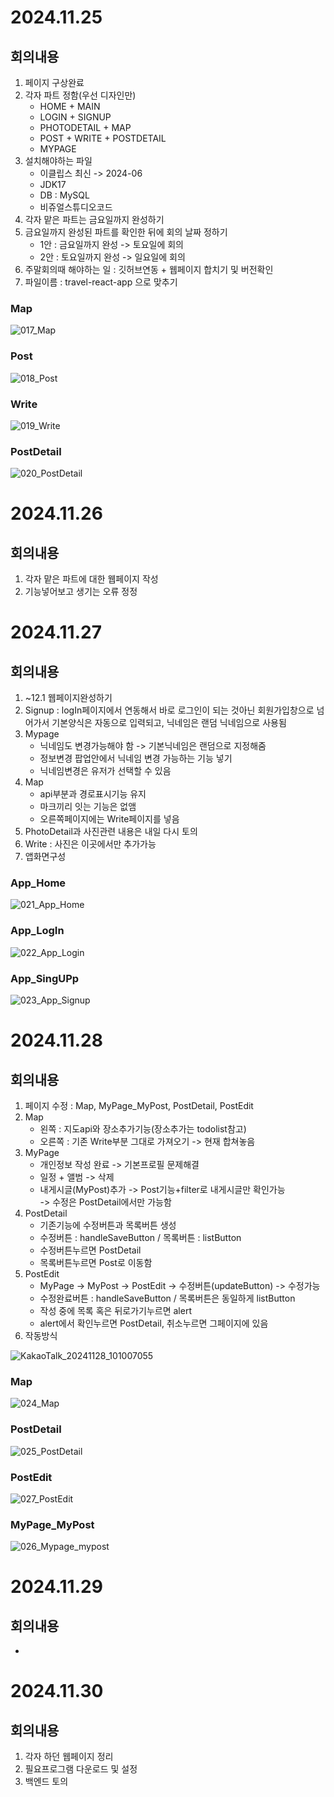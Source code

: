 # 2024.11.25
## 회의내용

1. 페이지 구상완료
2. 각자 파트 정함(우선 디자인만)
    - HOME + MAIN
    - LOGIN + SIGNUP
    - PHOTODETAIL + MAP
    - POST + WRITE + POSTDETAIL
    - MYPAGE
3. 설치해야하는 파일
    - 이클립스 최신 -> 2024-06
    - JDK17 
    - DB : MySQL
    - 비쥬얼스튜디오코드
4. 각자 맡은 파트는 금요일까지 완성하기
5. 금요일까지 완성된 파트를 확인한 뒤에 회의 날짜 정하기
    - 1안 : 금요일까지 완성 -> 토요일에 회의
    - 2안 : 토요일까지 완성 -> 일요일에 회의
6. 주말회의때 해야하는 일 : 깃허브연동 + 웹페이지 합치기 및 버전확인
7. 파일이름 : travel-react-app 으로 맞추기

### Map

![017_Map](https://github.com/user-attachments/assets/9d0db66f-7abe-472a-a2a7-3dc70b5f1664)

### Post

![018_Post](https://github.com/user-attachments/assets/422a2e89-d43c-4d7b-a026-c4bfcaf3d768)

### Write

![019_Write](https://github.com/user-attachments/assets/a12f4156-2707-4fe7-b98f-26aeadd65e41)

### PostDetail

![020_PostDetail](https://github.com/user-attachments/assets/58c3ec86-1b9f-47c7-8406-5624cabde4df)

# 2024.11.26
## 회의내용

1. 각자 맡은 파트에 대한 웹페이지 작성
2. 기능넣어보고 생기는 오류 정정

# 2024.11.27
## 회의내용

1. ~12.1 웹페이지완성하기
2. Signup : logIn페이지에서 연동해서 바로 로그인이 되는 것아닌 회원가입창으로 넘어가서 기본양식은 자동으로 입력되고, 닉네임은 랜덤 닉네임으로 사용됨
3. Mypage
    - 닉네임도 변경가능해야 함 -> 기본닉네임은 랜덤으로 지정해줌
    - 정보변경 팝업안에서 닉네임 변경 가능하는 기능 넣기
    - 닉네임변경은 유저가 선택할 수 있음
4. Map
    - api부분과 경로표시기능 유지
    - 마크끼리 잇는 기능은 없앰
    - 오른쪽페이지에는 Write페이지를 넣음
5. PhotoDetail과 사진관련 내용은 내일 다시 토의
6. Write : 사진은 이곳에서만 추가가능
7. 앱화면구성

### App_Home

![021_App_Home](https://github.com/user-attachments/assets/5c0016ef-7f2b-47b0-ad8a-303b4b1019a1)

### App_LogIn

![022_App_Login](https://github.com/user-attachments/assets/4c361e52-d393-401a-8268-0fa219e95d82)

### App_SingUPp

![023_App_Signup](https://github.com/user-attachments/assets/add3ad2f-3199-465d-8fdc-2fc258463801)


# 2024.11.28
## 회의내용

1. 페이지 수정 : Map, MyPage_MyPost, PostDetail, PostEdit
2. Map
    - 왼쪽 : 지도api와 장소추가기능(장소추가는 todolist참고)
    - 오른쪽 : 기존 Write부분 그대로 가져오기 -> 현재 합쳐놓음
3. MyPage
    - 개인정보 작성 완료 -> 기본프로필 문제해결
    - 일정 + 앨범 -> 삭제
    - 내게시글(MyPost)추가 -> Post기능+filter로 내게시글만 확인가능
    <br>-> 수정은 PostDetail에서만 가능함
4. PostDetail
    - 기존기능에 수정버튼과 목록버튼 생성
    - 수정버튼 :  handleSaveButton / 목록버튼 : listButton
    - 수정버튼누르면 PostDetail
    - 목록버튼누르면 Post로 이동함
5. PostEdit
    - MyPage -> MyPost -> PostEdit -> 수정버튼(updateButton) -> 수정가능
    - 수정완료버튼 : handleSaveButton / 목록버튼은 동일하게 listButton
    - 작성 중에 목록 혹은 뒤로가기누르면 alert
    - alert에서 확인누르면 PostDetail, 취소누르면 그페이지에 있음
6. 작동방식

![KakaoTalk_20241128_101007055](https://github.com/user-attachments/assets/56dfe243-3cc3-485b-a6f2-0e47fe262728)


### Map

![024_Map](https://github.com/user-attachments/assets/de74037d-bd8e-43dd-a9ee-8f0dce2ac107)

### PostDetail

![025_PostDetail](https://github.com/user-attachments/assets/c194763c-8c8e-46ec-b714-ae581433d406)

### PostEdit

![027_PostEdit](https://github.com/user-attachments/assets/7b232b53-98de-4ffb-a561-2a319b1481dc)

### MyPage_MyPost

![026_Mypage_mypost](https://github.com/user-attachments/assets/70d96b65-2a38-4c28-8767-95c1d9e6b76a)

# 2024.11.29
## 회의내용

-

# 2024.11.30
## 회의내용

1. 각자 하던 웹페이지 정리
2. 필요프로그램 다운로드 및 설정
3. 백엔드 토의



